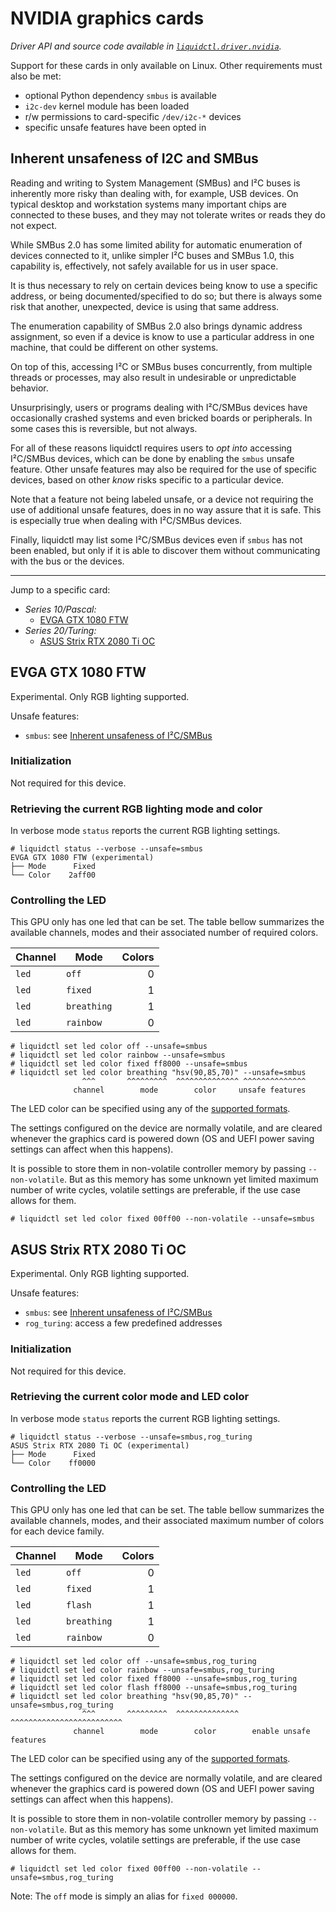 # NVIDIA graphics cards
_Driver API and source code available in [`liquidctl.driver.nvidia`](../liquidctl/driver/nvidia.py)._

Support for these cards in only available on Linux.  Other requirements must
also be met:

- optional Python dependency `smbus` is available
- `i2c-dev` kernel module has been loaded
- r/w permissions to card-specific `/dev/i2c-*` devices
- specific unsafe features have been opted in

## Inherent unsafeness of I2C and SMBus
[Inherent unsafeness of I²C/SMBus]: #inherent-unsafeness-of-i2c-and-smbus

Reading and writing to System Management (SMBus) and I²C buses is inherently
more risky than dealing with, for example, USB devices.  On typical desktop and
workstation systems many important chips are connected to these buses, and they
may not tolerate writes or reads they do not expect.

While SMBus 2.0 has some limited ability for automatic enumeration of devices
connected to it, unlike simpler I²C buses and SMBus 1.0, this capability is,
effectively, not safely available for us in user space.

It is thus necessary to rely on certain devices being know to use a specific
address, or being documented/specified to do so; but there is always some risk
that another, unexpected, device is using that same address.

The enumeration capability of SMBus 2.0 also brings dynamic address assignment,
so even if a device is know to use a particular address in one machine, that
could be different on other systems.

On top of this, accessing I²C or SMBus buses concurrently, from multiple
threads or processes, may also result in undesirable or unpredictable behavior.

Unsurprisingly, users or programs dealing with I²C/SMBus devices have
occasionally crashed systems and even bricked boards or peripherals.  In some
cases this is reversible, but not always.

For all of these reasons liquidctl requires users to *opt into* accessing
I²C/SMBus devices, which can be done by enabling the `smbus` unsafe feature.
Other unsafe features may also be required for the use of specific devices,
based on other *know* risks specific to a particular device.

Note that a feature not being labeled unsafe, or a device not requiring the use
of additional unsafe features, does in no way assure that it is safe.  This is
especially true when dealing with I²C/SMBus devices.

Finally, liquidctl may list some I²C/SMBus devices even if `smbus` has not been
enabled, but only if it is able to discover them without communicating with the
bus or the devices.

---

Jump to a specific card:

* _Series 10/Pascal:_
    - [EVGA GTX 1080 FTW](#evga-gtx-1080-ftw)
* _Series 20/Turing:_
    - [ASUS Strix RTX 2080 Ti OC](#asus-strix-rtx-2080-ti-oc)


## EVGA GTX 1080 FTW

Experimental.  Only RGB lighting supported.

Unsafe features:

- `smbus`: see [Inherent unsafeness of I²C/SMBus]

### Initialization

Not required for this device.

### Retrieving the current RGB lighting mode and color

In verbose mode `status` reports the current RGB lighting settings.

```
# liquidctl status --verbose --unsafe=smbus
EVGA GTX 1080 FTW (experimental)
├── Mode      Fixed  
└── Color    2aff00  
```

### Controlling the LED

This GPU only has one led that can be set.  The table bellow summarizes the
available channels, modes and their associated number of required colors.

| Channel    | Mode        | Colors |
| ---------- | ----------- | -----: |
| `led`      | `off`       |      0 |
| `led`      | `fixed`     |      1 |
| `led`      | `breathing` |      1 |
| `led`      | `rainbow`   |      0 |

```
# liquidctl set led color off --unsafe=smbus
# liquidctl set led color rainbow --unsafe=smbus
# liquidctl set led color fixed ff8000 --unsafe=smbus
# liquidctl set led color breathing "hsv(90,85,70)" --unsafe=smbus
                ^^^       ^^^^^^^^^  ^^^^^^^^^^^^^^ ^^^^^^^^^^^^^^
              channel        mode        color     unsafe features
```

The LED color can be specified using any of the
[supported formats](../README.md#supported-color-specification-formats).

The settings configured on the device are normally volatile, and are cleared
whenever the graphics card is powered down (OS and UEFI power saving settings
can affect when this happens).

It is possible to store them in non-volatile controller memory by
passing `--non-volatile`.  But as this memory has some unknown yet
limited maximum number of write cycles, volatile settings are
preferable, if the use case allows for them.

```
# liquidctl set led color fixed 00ff00 --non-volatile --unsafe=smbus
```


## ASUS Strix RTX 2080 Ti OC

Experimental. Only RGB lighting supported.

Unsafe features:

- `smbus`: see [Inherent unsafeness of I²C/SMBus]
- `rog_turing`: access a few predefined addresses

### Initialization

Not required for this device.

### Retrieving the current color mode and LED color

In verbose mode `status` reports the current RGB lighting settings.

```
# liquidctl status --verbose --unsafe=smbus,rog_turing
ASUS Strix RTX 2080 Ti OC (experimental)
├── Mode      Fixed  
└── Color    ff0000  
```

### Controlling the LED

This GPU only has one led that can be set.  The table bellow summarizes the
available channels, modes, and their associated maximum number of colors for
each device family.

| Channel    | Mode          | Colors |
| ---------- | ------------- | -----: |
| `led`      | `off`         |      0 |
| `led`      | `fixed`       |      1 |
| `led`      | `flash`       |      1 |
| `led`      | `breathing`   |      1 |
| `led`      | `rainbow`     |      0 |

```
# liquidctl set led color off --unsafe=smbus,rog_turing
# liquidctl set led color rainbow --unsafe=smbus,rog_turing
# liquidctl set led color fixed ff8000 --unsafe=smbus,rog_turing
# liquidctl set led color flash ff8000 --unsafe=smbus,rog_turing
# liquidctl set led color breathing "hsv(90,85,70)" --unsafe=smbus,rog_turing
                ^^^       ^^^^^^^^^  ^^^^^^^^^^^^^^ ^^^^^^^^^^^^^^^^^^^^^^^^^
              channel        mode        color        enable unsafe features
```

The LED color can be specified using any of the
[supported formats](../README.md#supported-color-specification-formats).

The settings configured on the device are normally volatile, and are cleared
whenever the graphics card is powered down (OS and UEFI power saving settings
can affect when this happens).

It is possible to store them in non-volatile controller memory by passing
`--non-volatile`.  But as this memory has some unknown yet limited maximum
number of write cycles, volatile settings are preferable, if the use case
allows for them.

```
# liquidctl set led color fixed 00ff00 --non-volatile --unsafe=smbus,rog_turing
```

Note: The `off` mode is simply an alias for `fixed 000000`.
